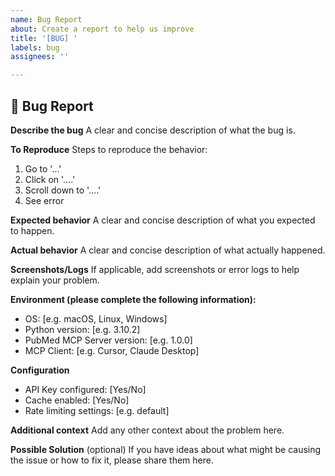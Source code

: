 ```yaml
---
name: Bug Report
about: Create a report to help us improve
title: '[BUG] '
labels: bug
assignees: ''

---
```


## 🐛 Bug Report

**Describe the bug**
A clear and concise description of what the bug is.

**To Reproduce**
Steps to reproduce the behavior:
1. Go to '...'
2. Click on '....'
3. Scroll down to '....'
4. See error

**Expected behavior**
A clear and concise description of what you expected to happen.

**Actual behavior**
A clear and concise description of what actually happened.

**Screenshots/Logs**
If applicable, add screenshots or error logs to help explain your problem.

**Environment (please complete the following information):**
- OS: [e.g. macOS, Linux, Windows]
- Python version: [e.g. 3.10.2]
- PubMed MCP Server version: [e.g. 1.0.0]
- MCP Client: [e.g. Cursor, Claude Desktop]

**Configuration**
- API Key configured: [Yes/No]
- Cache enabled: [Yes/No]
- Rate limiting settings: [e.g. default]

**Additional context**
Add any other context about the problem here.

**Possible Solution** (optional)
If you have ideas about what might be causing the issue or how to fix it, please share them here.
